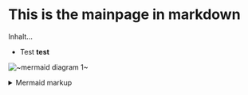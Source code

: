 # This is the mainpage in markdown


Inhalt...
* Test **test**

<!-- generated by mermaid compile action - START -->
![~mermaid diagram 1~](/./images/docs_mainpage-md-1.svg)
<details>
  <summary>Mermaid markup</summary>

```mermaid
graph TD;
    A-->B;
    C-->D;
    B-->D;
```

</details>
<!-- generated by mermaid compile action - END -->


